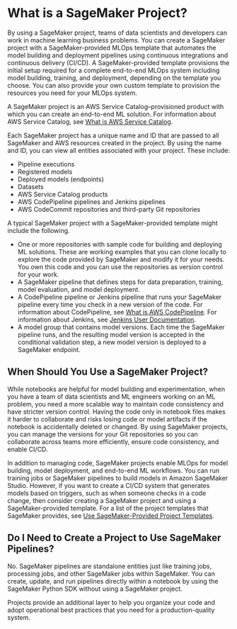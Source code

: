 # What is a SageMaker Project?<a name="sagemaker-projects-whatis"></a>

By using a SageMaker project, teams of data scientists and developers can work in machine learning business problems\. You can create a SageMaker project with a SageMaker\-provided MLOps template that automates the model building and deployment pipelines using continuous integrations and continuous delivery \(CI/CD\)\. A SageMaker\-provided template provisions the initial setup required for a complete end\-to\-end MLOps system including model building, training, and deployment, depending on the template you choose\. You can also provide your own custom template to provision the resources you need for your MLOps system\.

A SageMaker project is an AWS Service Catalog–provisioned product with which you can create an end\-to\-end ML solution\. For information about AWS Service Catalog, see [What is AWS Service Catalog](https://docs.aws.amazon.com/servicecatalog/latest/adminguide/introduction.html)\.

Each SageMaker project has a unique name and ID that are passed to all SageMaker and AWS resources created in the project\. By using the name and ID, you can view all entities associated with your project\. These include:
+ Pipeline executions
+ Registered models
+ Deployed models \(endpoints\)
+ Datasets
+ AWS Service Catalog products
+ AWS CodePipeline pipelines and Jenkins pipelines
+ AWS CodeCommit repositories and third\-party Git repositories

A typical SageMaker project with a SageMaker\-provided template might include the following\.
+ One or more repositories with sample code for building and deploying ML solutions\. These are working examples that you can clone locally to explore the code provided by SageMaker and modify it for your needs\. You own this code and you can use the repositories as version control for your work\.
+ A SageMaker pipeline that defines steps for data preparation, training, model evaluation, and model deployment\.
+ A CodePipeline pipeline or Jenkins pipeline that runs your SageMaker pipeline every time you check in a new version of the code\. For information about CodePipeline, see [What is AWS CodePipeline](https://docs.aws.amazon.com/codepipeline/latest/userguide/welcome.html)\. For information about Jenkins, see [Jenkins User Documentation](https://www.jenkins.io/doc/)\.
+ A model group that contains model versions\. Each time the SageMaker pipeline runs, and the resulting model version is accepted in the conditional validation step, a new model version is deployed to a SageMaker endpoint\. 

## When Should You Use a SageMaker Project?<a name="sagemaker-projects-when"></a>

While notebooks are helpful for model building and experimentation, when you have a team of data scientists and ML engineers working on an ML problem, you need a more scalable way to maintain code consistency and have stricter version control\. Having the code only in notebook files makes it harder to collaborate and risks losing code or model artifacts if the notebook is accidentally deleted or changed\. By using SageMaker projects, you can manage the versions for your Git repositories so you can collaborate across teams more efficiently, ensure code consistency, and enable CI/CD\. 

In addition to managing code, SageMaker projects enable MLOps for model building, model deployment, and end\-to\-end ML workflows\. You can run training jobs or SageMaker pipelines to build models in Amazon SageMaker Studio\. However, if you want to create a CI/CD system that generates models based on triggers, such as when someone checks in a code change, then consider creating a SageMaker project and using a SageMaker\-provided template\. For a list of the project templates that SageMaker provides, see [Use SageMaker\-Provided Project Templates](sagemaker-projects-templates-sm.md)\.

## Do I Need to Create a Project to Use SageMaker Pipelines?<a name="sagemaker-projects-need"></a>

No\. SageMaker pipelines are standalone entities just like training jobs, processing jobs, and other SageMaker jobs within SageMaker\. You can create, update, and run pipelines directly within a notebook by using the SageMaker Python SDK without using a SageMaker project\.

Projects provide an additional layer to help you organize your code and adopt operational best practices that you need for a production\-quality system\.